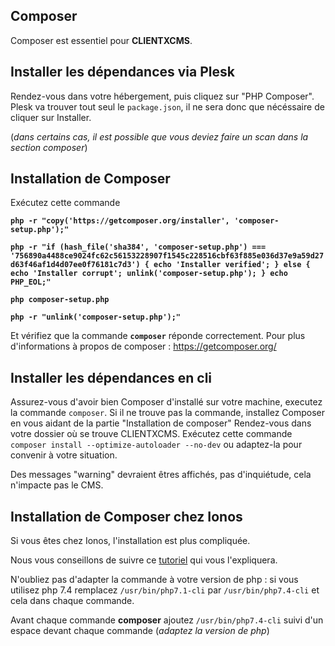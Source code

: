 ## Composer

Composer est essentiel pour **CLIENTXCMS**. 

## Installer les dépendances via Plesk

Rendez-vous dans votre hébergement, puis cliquez sur "PHP Composer". Plesk va trouver tout seul le ```package.json```, il ne sera donc que nécéssaire de cliquer sur Installer.

(*dans certains cas, il est possible que vous deviez faire un scan dans la section composer*)

## Installation de Composer

Exécutez cette commande

**```php -r "copy('https://getcomposer.org/installer', 'composer-setup.php');"```**

**```php -r "if (hash_file('sha384', 'composer-setup.php') === '756890a4488ce9024fc62c56153228907f1545c228516cbf63f885e036d37e9a59d27d63f46af1d4d07ee0f76181c7d3') { echo 'Installer verified'; } else { echo 'Installer corrupt'; unlink('composer-setup.php'); } echo PHP_EOL;"```**

**```php composer-setup.php```**

**```php -r "unlink('composer-setup.php');"```**

Et vérifiez que la commande **`composer`** réponde correctement.
Pour plus d'informations à propos de composer : https://getcomposer.org/

## Installer les dépendances en cli

Assurez-vous d'avoir bien Composer d'installé sur votre machine, executez la commande `composer`. Si il ne trouve pas la commande, installez Composer en vous aidant de la partie "Installation de composer"
Rendez-vous dans votre dossier où se trouve CLIENTXCMS. 
Exécutez cette commande `composer install --optimize-autoloader --no-dev` ou adaptez-la pour convenir à votre situation.

Des messages "warning" devraient êtres affichés, pas d'inquiétude, cela n'impacte pas le CMS.

## Installation de Composer chez Ionos

Si vous êtes chez Ionos, l'installation est plus compliquée. 

Nous vous conseillons de suivre ce [tutoriel](https://www.ionos.com/community/hosting/php/using-php-composer-in-11-ionos-webhosting-packages/) qui vous l'expliquera.

N'oubliez pas d'adapter la commande à votre version de php : si vous utilisez php 7.4 remplacez ```/usr/bin/php7.1-cli``` par ```/usr/bin/php7.4-cli``` et cela dans chaque commande.

Avant chaque commande **composer** ajoutez ```/usr/bin/php7.4-cli``` suivi d'un espace devant chaque commande (*adaptez la version de php*)
